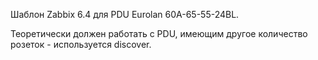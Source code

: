 Шаблон Zabbix 6.4 для PDU Eurolan 60A-65-55-24BL.

Теоретически должен работать с PDU, имеющим другое количество розеток - используется discover.
